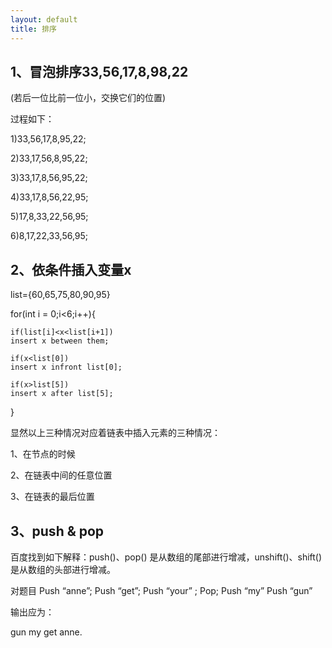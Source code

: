 ```yaml
---
layout: default
title: 排序
---
```

## 1、冒泡排序33,56,17,8,98,22
(若后一位比前一位小，交换它们的位置)

过程如下：

1)33,56,17,8,95,22;


2)33,17,56,8,95,22;

3)33,17,8,56,95,22;

4)33,17,8,56,22,95;

5)17,8,33,22,56,95;

6)8,17,22,33,56,95;

## 2、依条件插入变量x
list={60,65,75,80,90,95}

for(int i = 0;i<6;i++){

    if(list[i]<x<list[i+1])
    insert x between them;

    if(x<list[0])
    insert x infront list[0];

    if(x>list[5])
    insert x after list[5];
}

显然以上三种情况对应着链表中插入元素的三种情况：

1、在节点的时候

2、在链表中间的任意位置

3、在链表的最后位置

## 3、push & pop
百度找到如下解释：push()、pop() 是从数组的尾部进行增减，unshift()、shift() 是从数组的头部进行增减。

对题目 Push “anne”; Push “get”; Push “your” ; Pop; Push “my” Push “gun” 

输出应为：
  
gun my get anne.